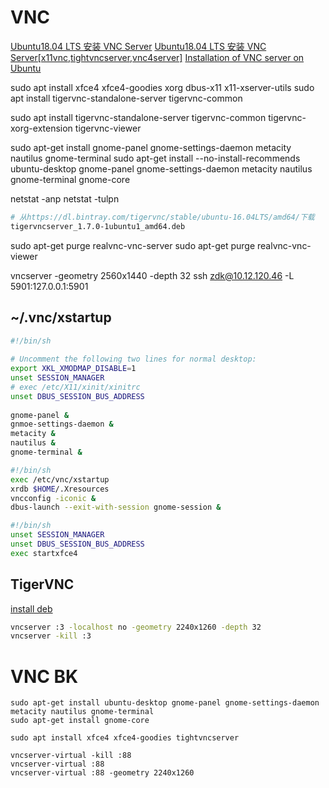# VNC


[Ubuntu18.04 LTS 安装 VNC Server](https://blog.csdn.net/yidichaxiang/article/details/96429007)
[Ubuntu18.04 LTS 安装 VNC Server[x11vnc,tightvncserver,vnc4server]](https://blog.csdn.net/yidichaxiang/article/details/100533237#commentBox)
[Installation of VNC server on Ubuntu](https://zhuanlan.zhihu.com/p/162086445)

sudo apt install xfce4 xfce4-goodies xorg dbus-x11 x11-xserver-utils
sudo apt install tigervnc-standalone-server tigervnc-common

sudo apt install tigervnc-standalone-server tigervnc-common tigervnc-xorg-extension tigervnc-viewer

sudo apt-get install gnome-panel gnome-settings-daemon metacity nautilus gnome-terminal
sudo apt-get install --no-install-recommends ubuntu-desktop gnome-panel gnome-settings-daemon metacity nautilus gnome-terminal gnome-core



netstat -anp
netstat -tulpn


```bash
# 从https://dl.bintray.com/tigervnc/stable/ubuntu-16.04LTS/amd64/下载
tigervncserver_1.7.0-1ubuntu1_amd64.deb
```


sudo apt-get purge realvnc-vnc-server
sudo apt-get purge realvnc-vnc-viewer


vncserver -geometry 2560x1440 -depth 32
ssh zdk@10.12.120.46 -L 5901:127.0.0.1:5901


## ~/.vnc/xstartup
```bash
#!/bin/sh
 
# Uncomment the following two lines for normal desktop:
export XKL_XMODMAP_DISABLE=1
unset SESSION_MANAGER
# exec /etc/X11/xinit/xinitrc
unset DBUS_SESSION_BUS_ADDRESS
 
gnome-panel &
gnmoe-settings-daemon &
metacity &
nautilus &
gnome-terminal &
```

```bash
#!/bin/sh
exec /etc/vnc/xstartup
xrdb $HOME/.Xresources
vncconfig -iconic &
dbus-launch --exit-with-session gnome-session &
```

```bash
#!/bin/sh
unset SESSION_MANAGER
unset DBUS_SESSION_BUS_ADDRESS
exec startxfce4
```


## TigerVNC
[install deb](http://tigervnc.bphinz.com/nightly/)
```bash
vncserver :3 -localhost no -geometry 2240x1260 -depth 32
vncserver -kill :3
```



# VNC BK

	sudo apt-get install ubuntu-desktop gnome-panel gnome-settings-daemon metacity nautilus gnome-terminal
	sudo apt-get install gnome-core
	
	sudo apt install xfce4 xfce4-goodies tightvncserver
	
	vncserver-virtual -kill :88
	vncserver-virtual :88
	vncserver-virtual :88 -geometry 2240x1260




